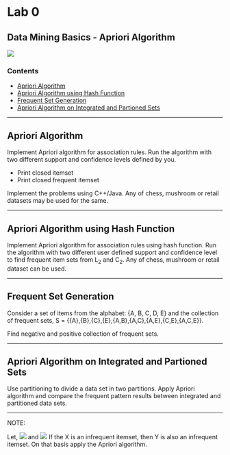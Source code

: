 # Lab 0
## Data Mining Basics - Apriori Algorithm

![](https://img.shields.io/badge/language-C%2B%2B-ff69b4)

### Contents
* [Apriori Algorithm](#apri)
* [Apriori Algorithm using Hash Function](#hash)
* [Frequent Set Generation](#freq)
* [Apriori Algorithm on Integrated and Partioned Sets](#int)

___

<a name="apri"></a>
## Apriori Algorithm
Implement Apriori algorithm for association rules. Run the algorithm with two different support and confidence levels defined by you.

* Print closed itemset
* Print closed frequent itemset

Implement the problems using C++/Java. Any of chess, mushroom or retail datasets may be used for the same.
___

<a name="hash"></a>
## Apriori Algorithm using Hash Function
Implement Apriori algorithm for association rules using hash function. Run the algorithm with two different user defined support and confidence level to find frequent item sets from L<sub>2</sub> and C<sub>2</sub>. Any of chess, mushroom or retail dataset can be used.

___

<a name="freq"></a>
## Frequent Set Generation
Consider a set of items from the alphabet: {A, B, C, D, E} and the collection of frequent sets, S = {{A},{B},{C},{E},{A,B},{A,C},{A,E},{C,E},{A,C,E}}.

Find negative and positive collection of frequent sets.
___

<a name="int"></a>
## Apriori Algorithm on Integrated and Partioned Sets
Use partitioning to divide a data set in two partitions. Apply Apriori algorithm and compare the frequent pattern results between integrated and partitioned data sets.
___


NOTE:

Let,
<img src="https://render.githubusercontent.com/render/math?math=Y\subseteq I">
and
<img src="https://render.githubusercontent.com/render/math?math=X\subseteq Y">
If the X is an infrequent itemset, then Y is also an infrequent itemset. On that basis apply the Apriori algorithm.
